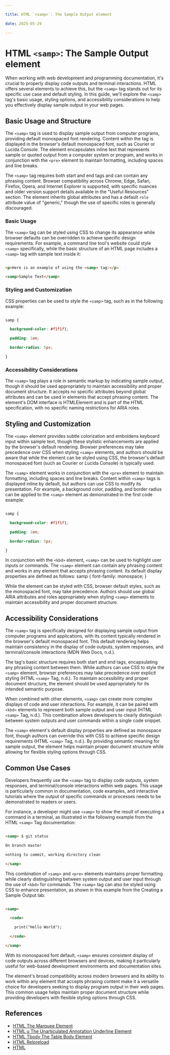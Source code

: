 ```yaml
---

title: HTML `<samp>`: The Sample Output element

date: 2025-05-29

---
```



# HTML `<samp>`: The Sample Output element

When working with web development and programming documentation, it's crucial to properly display code outputs and terminal interactions. HTML offers several elements to achieve this, but the `<samp>` tag stands out for its specific use case and default styling. In this guide, we'll explore the `<samp>` tag's basic usage, styling options, and accessibility considerations to help you effectively display sample output in your web pages.


## Basic Usage and Structure

The `<samp>` tag is used to display sample output from computer programs, providing default monospaced font rendering. Content within the tag is displayed in the browser's default monospaced font, such as Courier or Lucida Console. The element encapsulates inline text that represents sample or quoted output from a computer system or program, and works in conjunction with the `<pre>` element to maintain formatting, including spaces and line breaks.

The `<samp>` tag requires both start and end tags and can contain any phrasing content. Browser compatibility across Chrome, Edge, Safari, Firefox, Opera, and Internet Explorer is supported, with specific nuances and older version support details available in the "Useful Resources" section. The element inherits global attributes and has a default `role` attribute value of "generic," though the use of specific roles is generally discouraged.


### Basic Usage

The `<samp>` tag can be styled using CSS to change its appearance while browser defaults can be overridden to achieve specific design requirements. For example, a command line tool's website could style `<samp>` specifically, while the basic structure of an HTML page includes a `<samp>` tag with sample text inside it:

```html

<p>Here is an example of using the <samp> tag:</p>

<samp>Sample Text</samp>

```


### Styling and Customization

CSS properties can be used to style the `<samp>` tag, such as in the following example:

```css

samp {

  background-color: #f1f1f1;

  padding: 1em;

  border-radius: 5px;

}

```


### Accessibility Considerations

The `<samp>` tag plays a role in semantic markup by indicating sample output, though it should be used appropriately to maintain accessibility and proper document structure. It accepts no specific attributes beyond global attributes and can be used in elements that accept phrasing content. The element's DOM interface is HTMLElement and is part of the HTML specification, with no specific naming restrictions for ARIA roles.


##  Styling and Customization

The `<samp>` element provides subtle colorization and emboldens keyboard input within sample text, though these stylistic enhancements are applied by the browser's default rendering. Browser preferences may take precedence over CSS when styling `<samp>` elements, and authors should be aware that while the element can be styled using CSS, the browser's default monospaced font (such as Courier or Lucida Console) is typically used.

The `<samp>` element works in conjunction with the `<pre>` element to maintain formatting, including spaces and line breaks. Content within `<samp>` tags is displayed inline by default, but authors can use CSS to modify its presentation. For example, a background color, padding, and border radius can be applied to the `<samp>` element as demonstrated in the first code example:

```css

samp {

  background-color: #f1f1f1;

  padding: 1em;

  border-radius: 5px;

}

```

In conjunction with the `<kbd>` element, `<samp>` can be used to highlight user inputs or commands. The `<samp>` element can contain any phrasing content and works in any element that accepts phrasing content. Its default display properties are defined as follows: samp { font-family: monospace; }

While the element can be styled with CSS, browser default styles, such as the monospaced font, may take precedence. Authors should use global ARIA attributes and roles appropriately when styling `<samp>` elements to maintain accessibility and proper document structure.


## Accessibility Considerations

The `<samp>` tag is specifically designed for displaying sample output from computer programs and applications, with its content typically rendered in the browser's default monospaced font. This default rendering helps maintain consistency in the display of code outputs, system responses, and terminal/console interactions (MDN Web Docs, n.d.).

The tag's basic structure requires both start and end tags, encapsulating any phrasing content between them. While authors can use CSS to style the `<samp>` element, browser preferences may take precedence over explicit styling (HTML `<samp>` Tag, n.d.). To maintain accessibility and proper document structure, the element should be used appropriately for its intended semantic purpose.

When combined with other elements, `<samp>` can create more complex displays of code and user interactions. For example, it can be paired with `<kbd>` elements to represent both sample output and user input (HTML `<samp>` Tag, n.d.). This combination allows developers to clearly distinguish between system outputs and user commands within a single code snippet.

The `<samp>` element's default display properties are defined as monospace font, though authors can override this with CSS to achieve specific design requirements (HTML `<samp>` Tag, n.d.). By providing semantic meaning for sample output, the element helps maintain proper document structure while allowing for flexible styling options through CSS.


## Common Use Cases

Developers frequently use the `<samp>` tag to display code outputs, system responses, and terminal/console interactions within web pages. This usage is particularly common in documentation, code examples, and interactive tutorials where the output of specific commands or processes needs to be demonstrated to readers or users.

For instance, a developer might use `<samp>` to show the result of executing a command in a terminal, as illustrated in the following example from the HTML `<samp>` Tag documentation:

```html

<samp> $ git status

On branch master

nothing to commit, working directory clean

</samp>

```

This combination of `<samp>` and `<pre>` elements maintains proper formatting while clearly distinguishing between system output and user input through the use of `<kbd>` for commands. The `<samp>` tag can also be styled using CSS to enhance presentation, as shown in this example from the Creating a Sample Output lab:

```html

<samp>

  <code>

    print("Hello World");

  </code>

</samp>

```

With its monospaced font default, `<samp>` ensures consistent display of code outputs across different browsers and devices, making it particularly useful for web-based development environments and documentation sites.

The element's broad compatibility across modern browsers and its ability to work within any element that accepts phrasing content make it a versatile choice for developers seeking to display program output in their web pages. This common usage helps maintain proper document structure while providing developers with flexible styling options through CSS.

## References

- [HTML The Marquee Element](https://github.com/serpuniversity/learn/blob/main/html/HTML%20The%20Marquee%20Element.md)
- [HTML u The Unarticulated Annotation Underline Element](https://github.com/serpuniversity/learn/blob/main/html/HTML%20u%20The%20Unarticulated%20Annotation%20Underline%20Element.md)
- [HTML Tbody The Table Body Element](https://github.com/serpuniversity/learn/blob/main/html/HTML%20Tbody%20The%20Table%20Body%20Element.md)
- [HTML Relpreload](https://github.com/serpuniversity/learn/blob/main/html/HTML%20Relpreload.md)
- [HTML](https://github.com/serpuniversity/learn/blob/main/html/HTML.md)